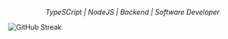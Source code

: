 _<p align="center">TypeSCript | NodeJS | Backend | Software Developer</p>_


![GitHub Streak](https://github-readme-streak-stats.herokuapp.com/?user=kentlouisetonino&theme=android-dark&card_width=921)
